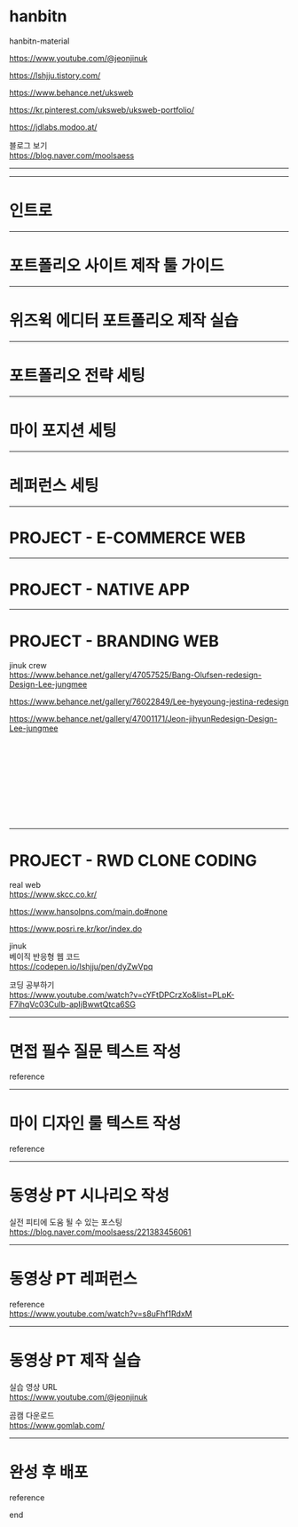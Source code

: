 # hanbitn
hanbitn-material

https://www.youtube.com/@jeonjinuk

https://lshjju.tistory.com/

https://www.behance.net/uksweb

https://kr.pinterest.com/uksweb/uksweb-portfolio/

https://jdlabs.modoo.at/

블로그 보기   
https://blog.naver.com/moolsaess


----------------------------------


--------------------
인트로
=====================

--------------------
포트폴리오 사이트 제작 툴 가이드
=====================

--------------------
위즈윅 에디터 포트폴리오 제작 실습
=====================

--------------------
포트폴리오 전략 세팅
=====================

--------------------
마이 포지션 세팅
=====================

--------------------
레퍼런스 세팅
=====================

--------------------
PROJECT - E-COMMERCE WEB
=====================

--------------------
PROJECT - NATIVE APP
=====================

--------------------
PROJECT - BRANDING WEB
=====================
jinuk crew   
https://www.behance.net/gallery/47057525/Bang-Olufsen-redesign-Design-Lee-jungmee

https://www.behance.net/gallery/76022849/Lee-hyeyoung-jestina-redesign

https://www.behance.net/gallery/47001171/Jeon-jihyunRedesign-Design-Lee-jungmee

<pre>








  
</pre>







--------------------
PROJECT - RWD CLONE CODING
=====================

real web   
https://www.skcc.co.kr/

https://www.hansolpns.com/main.do#none

https://www.posri.re.kr/kor/index.do

jinuk   
베이직 반응형 웹 코드   
https://codepen.io/lshjju/pen/dyZwVpq

코딩 공부하기   
https://www.youtube.com/watch?v=cYFtDPCrzXo&list=PLpK-F7ihqVc03CuIb-apIjBwwtQtca6SG








--------------------
면접 필수 질문 텍스트 작성
=====================
reference







--------------------
마이 디자인 룰 텍스트 작성
=====================
reference







--------------------
동영상 PT 시나리오 작성
=====================
실전 피티에 도움 될 수 있는 포스팅   
https://blog.naver.com/moolsaess/221383456061








--------------------
동영상 PT 레퍼런스
=====================
reference   
https://www.youtube.com/watch?v=s8uFhf1RdxM






-----------------
동영상 PT 제작 실습
================
실습 영상 URL   
https://www.youtube.com/@jeonjinuk

곰캠 다운로드   
https://www.gomlab.com/






--------------------------
완성 후 배포
========

reference

end
